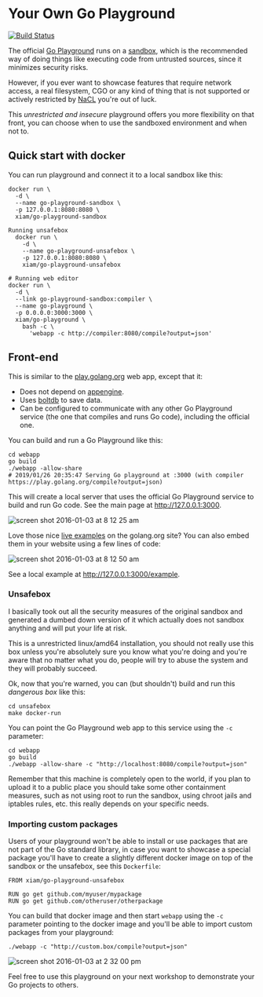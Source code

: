 # Your Own Go Playground

[![Build Status](https://travis-ci.org/xiam/go-playground.svg?branch=master)](https://travis-ci.org/xiam/go-playground)

The official [Go Playground][1] runs on a [sandbox][5], which is the
recommended way of doing things like executing code from untrusted sources,
since it minimizes security risks.

However, if you ever want to showcase features that require network access, a
real filesystem, CGO or any kind of thing that is not supported or actively
restricted by [NaCL](https://developer.chrome.com/native-client) you're out of
luck.

This *unrestricted and insecure* playground offers you more flexibility on that
front, you can choose when to use the sandboxed environment and when not to.

## Quick start with docker

You can run playground and connect it to a local sandbox like this:

```
docker run \
  -d \
  --name go-playground-sandbox \
  -p 127.0.0.1:8080:8080 \
  xiam/go-playground-sandbox

Running unsafebox
  docker run \
    -d \
    --name go-playground-unsafebox \
    -p 127.0.0.1:8080:8080 \
    xiam/go-playground-unsafebox

# Running web editor
docker run \
  -d \
  --link go-playground-sandbox:compiler \
  --name go-playground \
  -p 0.0.0.0:3000:3000 \
  xiam/go-playground \
    bash -c \
      'webapp -c http://compiler:8080/compile?output=json'
```

## Front-end

This is similar to the
[play.golang.org](https://github.com/golang/playground/tree/master/app) web
app, except that it:

* Does not depend on [appengine](https://cloud.google.com/appengine/docs/go/reference).
* Uses [boltdb](https://github.com/boltdb/bolt) to save data.
* Can be configured to communicate with any other Go Playground service (the
  one that compiles and runs Go code), including the official one.

You can build and run a Go Playground like this:

```
cd webapp
go build
./webapp -allow-share
# 2019/01/26 20:35:47 Serving Go playground at :3000 (with compiler https://play.golang.org/compile?output=json)
```

This will create a local server that uses the official Go Playground service to
build and run Go code. See the main page at http://127.0.0.1:3000.

![screen shot 2016-01-03 at 8 12 25 am](https://cloud.githubusercontent.com/assets/385670/12079146/1de8c24a-b1f4-11e5-87b9-10f0a22054e5.png)

Love those nice [live
examples](https://golang.org/pkg/strings/#example_Contains) on the golang.org
site? You can also embed them in your website using a few lines of code:

![screen shot 2016-01-03 at 8 12 50 am](https://cloud.githubusercontent.com/assets/385670/12079219/9fd19f14-b1f6-11e5-949e-f36561a7f0ff.png)

See a local example at http://127.0.0.1:3000/example.

### Unsafebox

I basically took out all the security measures of the original sandbox and
generated a dumbed down version of it which actually does not sandbox anything
and will put your life at risk.

This is a unrestricted linux/amd64 installation, you should not really use this
box unless you're absolutely sure you know what you're doing and you're aware
that no matter what you do, people will try to abuse the system and they will
probably succeed.

Ok, now that you're warned, you can (but shouldn't) build and run this
*dangerous box* like this:

```
cd unsafebox
make docker-run
```

You can point the Go Playground web app to this service using the `-c`
parameter:

```
cd webapp
go build
./webapp -allow-share -c "http://localhost:8080/compile?output=json"
```

Remember that this machine is completely open to the world, if you plan to
upload it to a public place you should take some other containment measures,
such as not using root to run the sandbox, using chroot jails and iptables
rules, etc. this really depends on your specific needs.

### Importing custom packages

Users of your playground won't be able to install or use packages that are not
part of the Go standard library, in case you want to showcase a special package
you'll have to create a slightly different docker image on top of the sandbox
or the unsafebox, see this `Dockerfile`:

```
FROM xiam/go-playground-unsafebox

RUN go get github.com/myuser/mypackage
RUN go get github.com/otheruser/otherpackage
```

You can build that docker image and then start `webapp` using the `-c`
parameter pointing to the docker image and you'll be able to import custom
packages from your playground:

```
./webapp -c "http://custom.box/compile?output=json"
```

![screen shot 2016-01-03 at 2 32 00 pm](https://cloud.githubusercontent.com/assets/385670/12080650/d6037186-b226-11e5-8bd1-3b98627a1e03.png)

Feel free to use this playground on your next workshop to demonstrate your Go
projects to others.

[1]: https://www.golang.org/
[2]: https://play.golang.org/
[3]: https://github.com/golang/playground
[4]: https://www.docker.com/
[5]: https://en.wikipedia.org/wiki/Sandbox_(computer_security)
